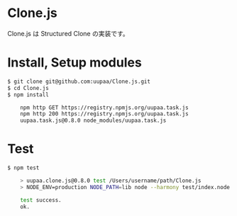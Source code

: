 Clone.js
=========

Clone.js は Structured Clone の実装です。

# Install, Setup modules

```sh
$ git clone git@github.com:uupaa/Clone.js.git
$ cd Clone.js
$ npm install

    npm http GET https://registry.npmjs.org/uupaa.task.js
    npm http 200 https://registry.npmjs.org/uupaa.task.js
    uupaa.task.js@0.8.0 node_modules/uupaa.task.js
```

# Test

```sh
$ npm test

    > uupaa.clone.js@0.8.0 test /Users/username/path/Clone.js
    > NODE_ENV=production NODE_PATH=lib node --harmony test/index.node.js; open test/index.html

    test success.
    ok.
```

